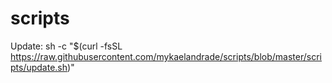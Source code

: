 # scripts
 
  Update: sh -c "$(curl -fsSL https://raw.githubusercontent.com/mykaelandrade/scripts/blob/master/scripts/update.sh)"


